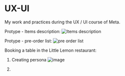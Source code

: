 # UX-UI
My work and practices during the UX / UI course of Meta.

Protype - Items description:
![Items description](https://github.com/TKabakov/UX-UI/assets/114015277/405b5d27-9a24-4eda-83cd-ec855dd2dee2)

Protype - pre-order list:
![pre order list](https://github.com/TKabakov/UX-UI/assets/114015277/59d713c6-c0cf-4055-83a5-73c2d69b3260)

Booking a table in the Little Lemon restaurant:
1. Creating persona
   ![image](https://github.com/TKabakov/UX-UI/assets/114015277/fc74d205-00e9-4269-b3e2-6478b983f8d4)

2. 
